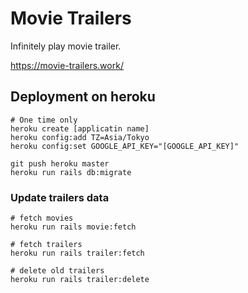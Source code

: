 Movie Trailers
========
Infinitely play movie trailer. 

https://movie-trailers.work/

## Deployment on heroku
```
# One time only
heroku create [applicatin name]
heroku config:add TZ=Asia/Tokyo
heroku config:set GOOGLE_API_KEY="[GOOGLE_API_KEY]"

git push heroku master
heroku run rails db:migrate
```

### Update trailers data
```
# fetch movies
heroku run rails movie:fetch

# fetch trailers
heroku run rails trailer:fetch

# delete old trailers
heroku run rails trailer:delete
```
